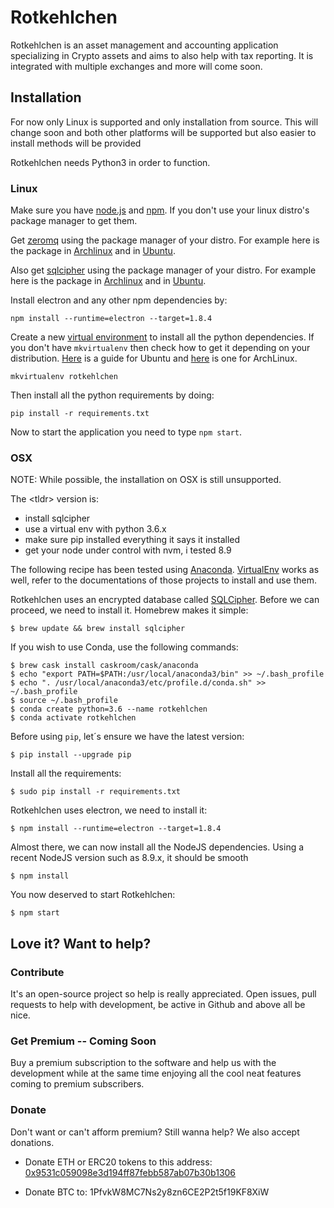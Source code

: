# Rotkehlchen

Rotkehlchen is an asset management and accounting application specializing in Crypto assets and aims to also help with tax reporting. It is integrated with multiple exchanges and more will come soon.


## Installation

For now only Linux is supported and only installation from source. This will change soon and both other platforms will be supported but also easier to install methods will be provided

Rotkehlchen needs  Python3 in order to function.

### Linux

Make sure you have [node.js](https://nodejs.org/en/) and [npm](https://www.npmjs.com/). If you don't use your linux distro's package manager to get them.

Get [zeromq](http://zeromq.org/) using the package manager of your distro. For example here is the package in [Archlinux](https://www.archlinux.org/packages/community/x86_64/zeromq/) and in [Ubuntu](https://packages.ubuntu.com/source/trusty/libs/zeromq).

Also get [sqlcipher](https://www.zetetic.net/sqlcipher/) using the package manager of your distro. For example here is the package in [Archlinux](https://www.archlinux.org/packages/community/x86_64/sqlcipher/) and in [Ubuntu](https://packages.ubuntu.com/trusty/database/sqlcipher).


Install electron and any other npm dependencies by:

```
npm install --runtime=electron --target=1.8.4
```

Create a new [virtual environment](http://docs.python-guide.org/en/latest/dev/virtualenvs/) to install all the python dependencies. If you don't have `mkvirtualenv` then check how to get it depending on your distribution. [Here](http://exponential.io/blog/2015/02/10/install-virtualenv-and-virtualenvwrapper-on-ubuntu/) is a guide for Ubuntu and [here](https://wiki.archlinux.org/index.php/Python/Virtual_environment) is one for ArchLinux.

```
mkvirtualenv rotkehlchen
```

Then install all the python requirements by doing:

```
pip install -r requirements.txt
```


Now to start the application you need to type `npm start`.

### OSX

NOTE: While possible, the installation on OSX is still unsupported.

The &lt;tldr&gt; version is:
- install sqlcipher
- use a virtual env with python 3.6.x
- make sure pip installed everything it says it installed
- get your node under control with nvm, i tested 8.9

The following recipe has been tested using [Anaconda](https://conda.io). [VirtualEnv](https://virtualenv.pypa.io) works as well, refer to the documentations of those projects to install and use them.

Rotkehlchen uses an encrypted database called [SQLCipher](https://www.zetetic.net/sqlcipher/). Before we can proceed, we need to install it. Homebrew makes it simple:

	$ brew update && brew install sqlcipher

If you wish to use Conda, use the following commands:

	$ brew cask install caskroom/cask/anaconda
	$ echo "export PATH=$PATH:/usr/local/anaconda3/bin" >> ~/.bash_profile
	$ echo ". /usr/local/anaconda3/etc/profile.d/conda.sh" >> ~/.bash_profile
	$ source ~/.bash_profile
	$ conda create python=3.6 --name rotkehlchen
	$ conda activate rotkehlchen

Before using `pip`, let´s ensure we have the latest version:

	$ pip install --upgrade pip

Install all the requirements:

	$ sudo pip install -r requirements.txt

Rotkehlchen uses electron, we need to install it:

	$ npm install --runtime=electron --target=1.8.4

Almost there, we can now install all the NodeJS dependencies. Using a recent NodeJS version such as 8.9.x, it should be smooth

	$ npm install

You now deserved to start Rotkehlchen:

	$ npm start


## Love it? Want to help?


### Contribute

It's an open-source project so help is really appreciated. Open issues, pull requests to help with development, be active in Github and above all be nice.


### Get Premium -- Coming Soon

Buy a premium subscription to the software and help us with the development while at the same time enjoying all the cool neat features coming to premium subscribers.

### Donate

Don't want or can't afform premium? Still wanna help? We also accept donations.

- Donate ETH or ERC20 tokens to this address: [0x9531c059098e3d194ff87febb587ab07b30b1306](https://etherscan.io/address/0x9531c059098e3d194ff87febb587ab07b30b1306)

- Donate BTC to: 1PfvkW8MC7Ns2y8zn6CE2P2t5f19KF8XiW

